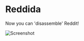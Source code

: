# Reddida
 Now you can 'disassemble' Reddit!

![Screenshot](https://raw.githubusercontent.com/kokseen1/Reddida/main/sample.png)
